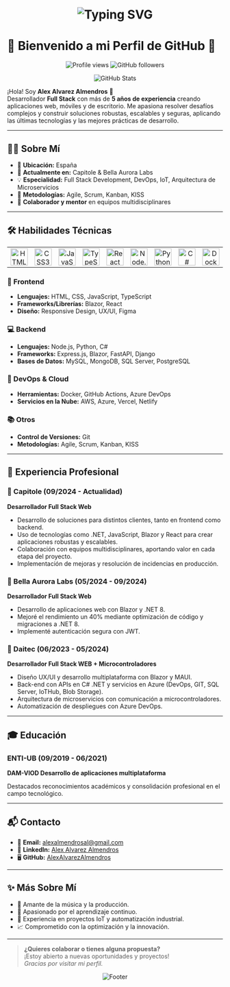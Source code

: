 <h1 align="center">
  <img src="https://readme-typing-svg.herokuapp.com?font=Fira+Code&pause=1000&color=2E9EF7&center=true&vCenter=true&width=435&lines=Hi+there!+I'm+Alex+👋;Welcome+to+my+GitHub+profile!" alt="Typing SVG" />
</h1>

# 🚀 Bienvenido a mi Perfil de GitHub 🎉
<p align="center">
  <img src="https://komarev.com/ghpvc/?username=AlexAlvarezAlmendros&label=Profile%20views&color=0e75b6&style=flat" alt="Profile views" />
  <img src="https://img.shields.io/github/followers/AlexAlvarezAlmendros?label=Followers&style=social" alt="GitHub followers" />
</p>

<p align="center">
  <img src="https://github-readme-stats.vercel.app/api?username=AlexAlvarezAlmendros&show_icons=true&theme=radical" alt="GitHub Stats" />
</p>

¡Hola! Soy **Alex Alvarez Almendros** 👋  
Desarrollador **Full Stack** con más de **5 años de experiencia** creando aplicaciones web, móviles y de escritorio. Me apasiona resolver desafíos complejos y construir soluciones robustas, escalables y seguras, aplicando las últimas tecnologías y las mejores prácticas de desarrollo.

---

## 👨‍💻 Sobre Mí

- 📍 **Ubicación:** España
- 🏢 **Actualmente en:** Capitole & Bella Aurora Labs
- 💡 **Especialidad:** Full Stack Development, DevOps, IoT, Arquitectura de Microservicios
- 🚚 **Metodologías:** Agile, Scrum, Kanban, KISS
- 🤝 **Colaborador y mentor** en equipos multidisciplinares

---

## 🛠️ Habilidades Técnicas

<table>
  <tr>
    <td align="center"><img src="https://cdn.jsdelivr.net/gh/devicons/devicon/icons/html5/html5-original.svg" width="40" alt="HTML5"/></td>
    <td align="center"><img src="https://cdn.jsdelivr.net/gh/devicons/devicon/icons/css3/css3-original.svg" width="40" alt="CSS3"/></td>
    <td align="center"><img src="https://cdn.jsdelivr.net/gh/devicons/devicon/icons/javascript/javascript-original.svg" width="40" alt="JavaScript"/></td>
    <td align="center"><img src="https://cdn.jsdelivr.net/gh/devicons/devicon/icons/typescript/typescript-original.svg" width="40" alt="TypeScript"/></td>
    <td align="center"><img src="https://cdn.jsdelivr.net/gh/devicons/devicon/icons/react/react-original.svg" width="40" alt="React"/></td>
    <td align="center"><img src="https://cdn.jsdelivr.net/gh/devicons/devicon/icons/nodejs/nodejs-original.svg" width="40" alt="Node.js"/></td>
    <td align="center"><img src="https://cdn.jsdelivr.net/gh/devicons/devicon/icons/python/python-original.svg" width="40" alt="Python"/></td>
    <td align="center"><img src="https://cdn.jsdelivr.net/gh/devicons/devicon/icons/csharp/csharp-original.svg" width="40" alt="C#"/></td>
    <td align="center"><img src="https://cdn.jsdelivr.net/gh/devicons/devicon/icons/docker/docker-original.svg" width="40" alt="Docker"/></td>
    <td align="center"><img src="https://cdn.jsdelivr.net/gh/devicons/devicon/icons/azure/azure-original.svg" width="40" alt="Azure"/></td>
    <td align="center"><img src="https://cdn.jsdelivr.net/gh/devicons/devicon/icons/mysql/mysql-original.svg" width="40" alt="MySQL"/></td>
    <td align="center"><img src="https://cdn.jsdelivr.net/gh/devicons/devicon/icons/mongodb/mongodb-original.svg" width="40" alt="MongoDB"/></td>
    <td align="center"><img src="https://cdn.jsdelivr.net/gh/devicons/devicon/icons/git/git-original.svg" width="40" alt="Git"/></td>
  </tr>
</table>

### 🎨 Frontend
- **Lenguajes:** HTML, CSS, JavaScript, TypeScript
- **Frameworks/Librerías:** Blazor, React
- **Diseño:** Responsive Design, UX/UI, Figma

### 💻 Backend
- **Lenguajes:** Node.js, Python, C#
- **Frameworks:** Express.js, Blazor, FastAPI, Django
- **Bases de Datos:** MySQL, MongoDB, SQL Server, PostgreSQL

### 🚀 DevOps & Cloud
- **Herramientas:** Docker, GitHub Actions, Azure DevOps
- **Servicios en la Nube:** AWS, Azure, Vercel, Netlify

### 📚 Otros
- **Control de Versiones:** Git
- **Metodologías:** Agile, Scrum, Kanban, KISS

---

## 💼 Experiencia Profesional

### 🌟 Capitole (09/2024 - Actualidad)
**Desarrollador Full Stack Web**

- Desarrollo de soluciones para distintos clientes, tanto en frontend como backend.
- Uso de tecnologías como .NET, JavaScript, Blazor y React para crear aplicaciones robustas y escalables.
- Colaboración con equipos multidisciplinares, aportando valor en cada etapa del proyecto.
- Implementación de mejoras y resolución de incidencias en producción.

### 🌟 Bella Aurora Labs (05/2024 - 09/2024)
**Desarrollador Full Stack Web**

- Desarrollo de aplicaciones web con Blazor y .NET 8.
- Mejoré el rendimiento un 40% mediante optimización de código y migraciones a .NET 8.
- Implementé autenticación segura con JWT.

### 🌟 Daitec (06/2023 - 05/2024)
**Desarrollador Full Stack WEB + Microcontroladores**

- Diseño UX/UI y desarrollo multiplataforma con Blazor y MAUI.
- Back-end con APIs en C# .NET y servicios en Azure (DevOps, GIT, SQL Server, IoTHub, Blob Storage).
- Arquitectura de microservicios con comunicación a microcontroladores.
- Automatización de despliegues con Azure DevOps.

---

## 🎓 Educación

### ENTI-UB (09/2019 - 06/2021)
**DAM-VIOD Desarrollo de aplicaciones multiplataforma**

Destacados reconocimientos académicos y consolidación profesional en el campo tecnológico.

---

## 📬 Contacto

- 📧 **Email:** [alexalmendrosal@gmail.com](mailto:alexalmendrosal@gmail.com)
- 💼 **LinkedIn:** [Alex Alvarez Almendros](https://www.linkedin.com/in/alexalvarezalmendros)
- 🖥️ **GitHub:** [AlexAlvarezAlmendros](https://github.com/AlexAlvarezAlmendros)

---

## ✨ Más Sobre Mí

- 🎸 Amante de la música y la producción.
- 🧠 Apasionado por el aprendizaje continuo.
- 🤖 Experiencia en proyectos IoT y automatización industrial.
- 📈 Comprometido con la optimización y la innovación.

---

> **¿Quieres colaborar o tienes alguna propuesta?**  
> ¡Estoy abierto a nuevas oportunidades y proyectos!  
> _Gracias por visitar mi perfil._

<!-- Footer -->
<p align="center">
  <img src="https://capsule-render.vercel.app/api?type=waving&color=gradient&height=100&section=footer" alt="Footer" />
</p>
